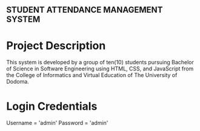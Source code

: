 ## STUDENT ATTENDANCE MANAGEMENT SYSTEM

# Project Description
This system is developed by a group of ten(10) students pursuing Bachelor of Science in Software Engineering using HTML, CSS, and JavaScript from the College of Informatics and Virtual Education of The University of Dodoma. 

# Login Credentials
Username = 'admin'
Password = 'admin'
